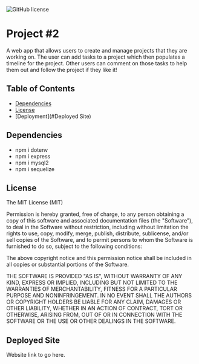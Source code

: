 ![GitHub license](https://img.shields.io/github/license/Naereen/StrapDown.js.svg)

# Project #2

A web app that allows users to create and manage projects that they are working on. The user can add tasks to a project which then populates a timeline for the project.
Other users can comment on those tasks to help them out and follow the project if they like it!

## Table of Contents

- [Dependencies](#Dependencies)
- [License](#License)
- [Deployment](#Deployed Site)

## Dependencies

  - npm i dotenv
  - npm i express
  - npm i mysql2
  - npm i sequelize

## License

The MIT License (MIT)

Permission is hereby granted, free of charge, to any person obtaining a copy
of this software and associated documentation files (the "Software"), to deal
in the Software without restriction, including without limitation the rights
to use, copy, modify, merge, publish, distribute, sublicense, and/or sell
copies of the Software, and to permit persons to whom the Software is
furnished to do so, subject to the following conditions:

The above copyright notice and this permission notice shall be included in all
copies or substantial portions of the Software.

THE SOFTWARE IS PROVIDED "AS IS", WITHOUT WARRANTY OF ANY KIND, EXPRESS OR
IMPLIED, INCLUDING BUT NOT LIMITED TO THE WARRANTIES OF MERCHANTABILITY,
FITNESS FOR A PARTICULAR PURPOSE AND NONINFRINGEMENT. IN NO EVENT SHALL THE
AUTHORS OR COPYRIGHT HOLDERS BE LIABLE FOR ANY CLAIM, DAMAGES OR OTHER
LIABILITY, WHETHER IN AN ACTION OF CONTRACT, TORT OR OTHERWISE, ARISING FROM,
OUT OF OR IN CONNECTION WITH THE SOFTWARE OR THE USE OR OTHER DEALINGS IN THE
SOFTWARE.

## Deployed Site

Website link to go here.
